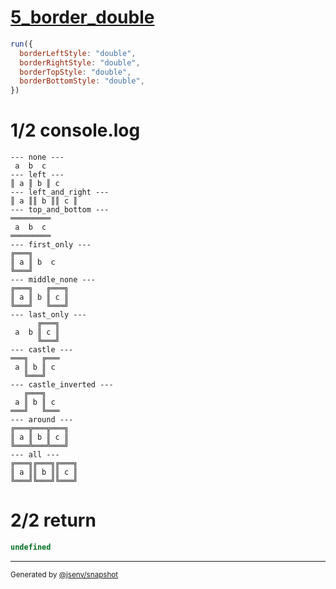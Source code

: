 # [5_border_double](../../table_3_cells_same_row.test.mjs#L161)

```js
run({
  borderLeftStyle: "double",
  borderRightStyle: "double",
  borderTopStyle: "double",
  borderBottomStyle: "double",
})
```

# 1/2 console.log

```console
--- none ---
 a  b  c 
--- left ---
║ a ║ b ║ c 
--- left_and_right ---
║ a ║║ b ║║ c ║
--- top_and_bottom ---
═════════
 a  b  c 
═════════
--- first_only ---
╔═══╗      
║ a ║ b  c 
╚═══╝      
--- middle_none ---
╔═══╗   ╔═══╗
║ a ║ b ║ c ║
╚═══╝   ╚═══╝
--- last_only ---
      ╔═══╗
 a  b ║ c ║
      ╚═══╝
--- castle ---
═══╗   ╔═══
 a ║ b ║ c 
   ╚═══╝   
--- castle_inverted ---
   ╔═══╗   
 a ║ b ║ c 
═══╝   ╚═══
--- around ---
╔═══╦═══╦═══╗
║ a ║ b ║ c ║
╚═══╩═══╩═══╝
--- all ---
╔═══╗╔═══╗╔═══╗
║ a ║║ b ║║ c ║
╚═══╝╚═══╝╚═══╝
```

# 2/2 return

```js
undefined
```

---

<sub>
  Generated by <a href="https://github.com/jsenv/core/tree/main/packages/tooling/snapshot">@jsenv/snapshot</a>
</sub>
